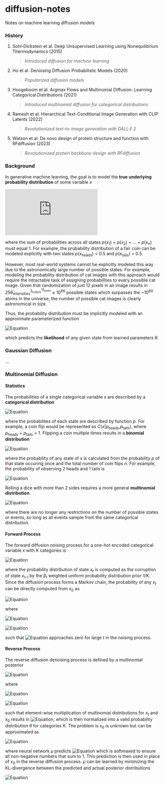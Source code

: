# diffusion-notes
Notes on machine learning diffusion models

### History
1) Sohl-Dickstein et al. Deep Unsupervised Learning using Nonequilibrium Thermodynamics (2015)
    > *Introduced diffusion for machine learning*
2) Ho et al. Denoising Diffusion Probabilistic Models (2020)
    > *Popularized diffusion models*
3) Hoogeboom et al. Argmax Flows and Multinomial Diffusion: Learning Categorical Distributions (2021)
    > *Introduced multinomial diffusion for categorical distributions*
4) Ramesh et al. Hierarchical Text-Conditional Image Generation with CLIP Latents (2022)
    > *Revolutionized text-to-image generation with DALL·E 2*
5) Watson et al. De novo design of protein structure and function with RFdiffusion (2023)
    > *Revolutionized protein backbone design with RFdiffusion*

### Background
In generative machine learning, the goal is to model the **true underlying probability distribution** of some variable *x*

![Equation](https://latex.codecogs.com/png.latex?p(x))

where the sum of probabilities across all states *p*(*x*<sub>1</sub>) + *p*(*x*<sub>2</sub>) + ... + *p*(*x*<sub>n</sub>) must equal 1. For example, the probability distribution of a fair coin can be modeled explicitly with two states *p*(*x*<sub>heads</sub>) = 0.5 and *p*(*x*<sub>tails</sub>) = 0.5.

However, most real-world systems cannot be explicitly modeled this way due to the astronomically large number of possible states. For example, modeling the probability distribution of cat images with this approach would require the intractable task of assigning probabilities to every possible cat image. Given that randomization of just 12 pixels in an image results in 256<sub>intensities</sub><sup>3<sub>colors</sub><sup>12<sub>pixels</sub></sup></sup> ≈ 10<sup>86</sup> possible states which surpasses the ~10<sup>80</sup> atoms in the universe, the number of possible cat images is clearly astronomical in size.

Thus, the probability distribution must be implicitly modeled with an approximate parameterized function

![Equation](https://latex.codecogs.com/png.latex?p_\theta(x))

which predicts the **likelihood** of any given state from learned parameters *θ*.

### Gaussian Diffusion
...

### Multinomial Diffusion
#### Statistics
The probabilities of a single categorical variable *x* are described by a **categorical distribution**

![Equation](https://latex.codecogs.com/png.latex?C(x|p))

where the probabilites of each state are described by function *p*. For example, a coin flip would be represented as *C*(*x*|*p*<sub>heads</sub>,*p*<sub>tails</sub>), where *p*<sub>heads</sub> + *p*<sub>tails</sub> = 1. Flipping a coin multiple times results in a **binomial distribution**

![Equation](https://latex.codecogs.com/png.latex?B(x|p)=\binom{n}{x}p^x(1-p)^{n-x})

where the probability of any state of *x* is calculated from the probability *p* of that state occuring once and the total number of coin flips *n*. For example, the probability of observing 2 heads and 1 tails is

![Equation](https://latex.codecogs.com/png.latex?\binom{3}{2}0.5^2(1-0.5)^{3-2}=\frac{3!}{2!(3-2)!}0.5^2(0.5)^{1}=0.375)

Rolling a dice with more than 2 sides requires a more general **multinomial distribution**

![Equation](https://latex.codecogs.com/png.latex?M(x|p))

where there are no longer any restrictions on the number of possible states or events, so long as all events sample from the same categorical distribution.

#### Forward Process

The forward diffusion noising process for a one-hot encoded categorical variable *x* with *K* categories is

![Equation](https://latex.codecogs.com/png.latex?q(x_t|x_{t-1})=M(x_t|(1-\beta_t)x_{t-1}+\beta_t/K))

where the probability distribution of state *x<sub>t</sub>* is computed as the corruption of state *x<sub>t-1</sub>* by the $\beta_t$ weighted uniform probability distribution prior *1/K*. Since the diffusion process forms a Markov chain, the probability of any *x<sub>t</sub>* can be directly computed from *x*<sub>0</sub> as

![Equation](https://latex.codecogs.com/png.latex?q(x_t|x_0)=M(x_t|\bar{\alpha}_tx_0+(1-\bar{\alpha}_t)/K))

where

![Equation](https://latex.codecogs.com/png.latex?\alpha_t=1-\beta_t)

![Equation](https://latex.codecogs.com/png.latex?\bar{\alpha}_t=\prod_{\tau=1}^{t}\alpha_{\tau})

such that ![Equation](https://latex.codecogs.com/png.latex?\bar{\alpha}_t) approaches zero for large *t* in the noising process.

#### Reverse Process

The reverse diffusion denoising process is defined by a multinomial posterior

![Equation](https://latex.codecogs.com/png.latex?p(x_{t-1}|x_t,x_0)=M(x_{t-1}|\theta(x_t,x_0)))

where

![Equation](https://latex.codecogs.com/png.latex?\theta(x_t,x_0)=\frac{\tilde{\theta}}{\sum_{k=1}^{K}\tilde{\theta}_k})

![Equation](https://latex.codecogs.com/png.latex?\tilde{\theta}(x_t,x_0)=\left[\bar{\alpha}_{t-1}x_0+(1-\bar{\alpha}_{t-1})/K\right]\odot\left[\bar{\alpha}_tx_t+(1-\bar{\alpha}_t)/K\right])

such that element-wise multiplication of multinomial distributions for *x<sub>t</sub>* and *x*<sub>0</sub> results in ![Equation](https://latex.codecogs.com/png.latex?\tilde{\theta}), which is then normalized into a valid probability distribution $\theta$ for categories *K*. The problem is *x*<sub>0</sub> is unknown but can be approximated as

![Equation](https://latex.codecogs.com/png.latex?\hat{x}_0=\mu(x_t,t))

where neural network $\mu$ predicts ![Equation](https://latex.codecogs.com/png.latex?\hat{x}_0) which is softmaxed to ensure all non-negative numbers that sum to 1. This prediction is then used in place of *x*<sub>0</sub> in the reverse diffusion process. $\mu$ can be learned by minimizing the KL-divergence between the predicted and actual posterior distributions

![Equation](https://latex.codecogs.com/png.latex?D_{\text{KL}}(p(x_{t-1}|x_t,x_0)||p(x_{t-1}|x_t,\hat{x}_0)))
